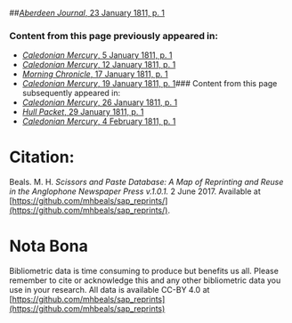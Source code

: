 ##[*Aberdeen Journal*, 23 January 1811, p. 1](https://mhbeals.github.io/sap_html/Aberdeen-Journal/Aberdeen-Journal-23-January-1811-p-1)

### Content from this page previously appeared in:
+ [*Caledonian Mercury*, 5 January 1811, p. 1](https://mhbeals.github.io/sap_html/Caledonian-Mercury/Caledonian-Mercury-5-January-1811-p-1)
+ [*Caledonian Mercury*, 12 January 1811, p. 1](https://mhbeals.github.io/sap_html/Caledonian-Mercury/Caledonian-Mercury-12-January-1811-p-1)
+ [*Morning Chronicle*, 17 January 1811, p. 1](https://mhbeals.github.io/sap_html/Morning-Chronicle/Morning-Chronicle-17-January-1811-p-1)
+ [*Caledonian Mercury*, 19 January 1811, p. 1](https://mhbeals.github.io/sap_html/Caledonian-Mercury/Caledonian-Mercury-19-January-1811-p-1)### Content from this page subsequently appeared in:
+ [*Caledonian Mercury*, 26 January 1811, p. 1](https://mhbeals.github.io/sap_html/Caledonian-Mercury/Caledonian-Mercury-26-January-1811-p-1)
+ [*Hull Packet*, 29 January 1811, p. 1](https://mhbeals.github.io/sap_html/Hull-Packet/Hull-Packet-29-January-1811-p-1)
+ [*Caledonian Mercury*, 4 February 1811, p. 1](https://mhbeals.github.io/sap_html/Caledonian-Mercury/Caledonian-Mercury-4-February-1811-p-1)
                    
# Citation: 

Beals. M. H. *Scissors and Paste Database: A Map of Reprinting and Reuse in the Anglophone Newspaper Press v.1.0.1.* 2 June 2017. Available at [https://github.com/mhbeals/sap_reprints/](https://github.com/mhbeals/sap_reprints/). 
                    
# Nota Bona

Bibliometric data is time consuming to produce but benefits us all. Please remember to cite or acknowledge this and any other bibliometric data you use in your research. All data is available CC-BY 4.0 at [https://github.com/mhbeals/sap_reprints](https://github.com/mhbeals/sap_reprints)